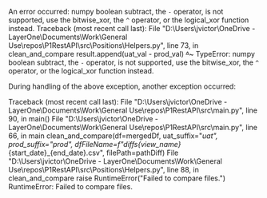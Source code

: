 An error occurred: numpy boolean subtract, the `-` operator, is not supported, use the bitwise_xor, the `^` operator, or the logical_xor function instead.
Traceback (most recent call last):
  File "D:\Users\jvictor\OneDrive - LayerOne\Documents\Work\General Use\repos\P1RestAPI\src\Positions\Helpers.py", line 73, in clean_and_compare
    result.append(uat_val - prod_val)
                  ~~~~~~~~^~~~~~~~~~
TypeError: numpy boolean subtract, the `-` operator, is not supported, use the bitwise_xor, the `^` operator, or the logical_xor function instead.

During handling of the above exception, another exception occurred:

Traceback (most recent call last):
  File "D:\Users\jvictor\OneDrive - LayerOne\Documents\Work\General Use\repos\P1RestAPI\src\main.py", line 90, in <module>
    main()
  File "D:\Users\jvictor\OneDrive - LayerOne\Documents\Work\General Use\repos\P1RestAPI\src\main.py", line 66, in main
    clean_and_compare(df=mergedDf, uat_suffix="_uat", prod_suffix="_prod", dfFileName=f"diffs_{view_name}_{start_date}_{end_date}.csv", filePath=pathDiff)
  File "D:\Users\jvictor\OneDrive - LayerOne\Documents\Work\General Use\repos\P1RestAPI\src\Positions\Helpers.py", line 88, in clean_and_compare
    raise RuntimeError("Failed to compare files.")
RuntimeError: Failed to compare files.
